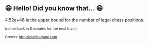 ## 😄 Hello! Did you know that... 😄
4.52e+46 is the upper bound for the number of legal chess positions.

<sup>(come back in 5 minutes for the next trivia)</sup>


<sup>Credits: http://numbersapi.com</sup>

